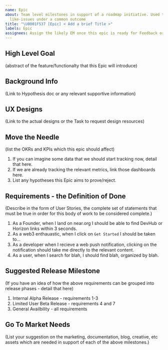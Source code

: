 ```yaml
---
name: Epic
about: Team level milestones in support of a roadmap initiative. Used to group several
  like-issues under a common outcome
title: "\U0001F537 [Epic] < Add a brief Title >"
labels: Epic
assignees: Assign the likely EM once this epic is ready for Feedback or Ready for Development
---
```


## High Level Goal
(abstract of the feature/functionalty that this Epic will introduce)

## Background Info
(Link to Hypothesis doc or any relevant supportive information)

## UX Designs
(Link to the actual designs or the Task to request design resources)

## Move the Needle
(list the OKRs and KPIs which this epic should affect)
1. If you can imagine some data that we should start tracking now, detail that here.
2. If we are already tracking the relevant metrics, link those dashboards here.
3. List any hypotheses this Epic aims to prove/reject.

## Requirements - the Definition of Done
(Describe in the form of User Stories, the complete set of statements that must be true in order for this body of work to be considered complete.)
1. As a Founder, when I land on near.org I should be able to find DevHub or Horizon links within 3 seconds. 
2. As a web3 enthauastic, when I click on `Get Started` I should be taken to...
3. As a developer when I recieve a web push notification, clicking on the notification should take me directly to the relevant content.
4. As a user, when I search for blah, I should find blah, organized by blah. 

## Suggested Release Milestone
(If you have an idea of how the above requirements can be grouped into release phases - detail that here)
1. Internal Alpha Release - requirements 1-3
2. Limited User Beta Release - requirements 4 and 7
3. General Availbility - all requirements

## Go To Market Needs 
(List your suggestion on the marketing, documentation, blog, creative, etc assets which are needed in support of each of the above milestones.)
